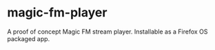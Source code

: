 magic-fm-player
===============

A proof of concept Magic FM stream player. Installable as a Firefox OS packaged app.
